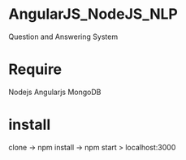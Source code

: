 # AngularJS_NodeJS_NLP
Question and Answering System

# Require
Nodejs
Angularjs
MongoDB

# install
clone -> npm install -> npm start > localhost:3000
